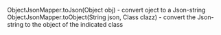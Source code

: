ObjectJsonMapper.toJson(Object obj) - convert oject to a Json-string
ObjectJsonMapper.toObject(String json, Class clazz) - convert the Json-string to the object of the indicated class
